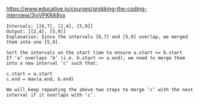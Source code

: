 https://www.educative.io/courses/grokking-the-coding-interview/3jyVPKRA8yx


```
Intervals: [[6,7], [2,4], [5,9]]
Output: [[2,4], [5,9]]
Explanation: Since the intervals [6,7] and [5,9] overlap, we merged them into one [5,9].

```






    Sort the intervals on the start time to ensure a.start <= b.start
    If ‘a’ overlaps ‘b’ (i.e. b.start <= a.end), we need to merge them into a new interval ‘c’ such that:

    c.start = a.start
    c.end = max(a.end, b.end)

    We will keep repeating the above two steps to merge ‘c’ with the next interval if it overlaps with ‘c’.
